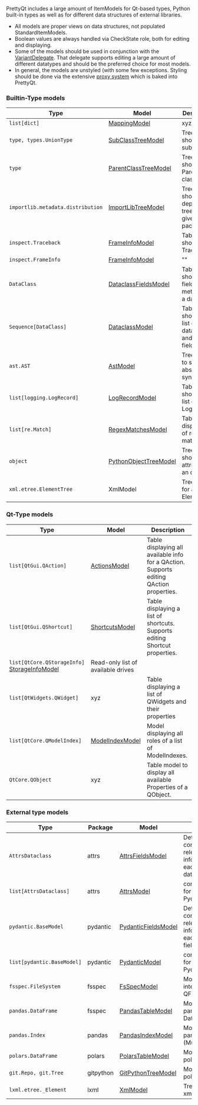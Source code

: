 PrettyQt includes a large amount of ItemModels for Qt-based types, Python built-in types as well as for different data structures of external libraries.

* All models are proper views on data structures, not populated StandardItemModels.
* Boolean values are always handled via CheckState role, both for editing and displaying.
* Some of the models should be used in conjunction with the [VariantDelegate](variantdelegate.md). That delegate supports editing a large amount of different datatypes and should be the
preferred choice for most models.
* In general, the models are unstyled (with some few exceptions. Styling should be done via the extensive [proxy system](proxies.md) which is baked into PrettyQt.

### Builtin-Type models


| Type | Model | Description |
|------|-------|-------------|
| `list[dict]` | [MappingModel](mappingmodel.md) | xyz
| `type, types.UnionType`  | [SubClassTreeModel](subclasstreemodel.md) | Tree showing all subclasses
| `type` | [ParentClassTreeModel](parentclasstreemodel.md) | Tree showing all Parent classes
| `importlib.metadata.distribution`| [ImportLibTreeModel](importlibtreemodel.md) | Tree model showing a dependency tree of given package
| `inspect.Traceback` | [FrameInfoModel](frameinfomodel.md) | Table model showing Traceback
| `inspect.FrameInfo` | [FrameInfoModel](frameinfomodel.md) | ""
| `DataClass` | [DataclassFieldsModel](dataclassfieldsmodel.md) | Table showing all fields + metadata of a dataclass
| `Sequence[DataClass]` | [DataclassModel](dataclassmodel.md) | Table showing a list of dataclasses and their field values
| `ast.AST` | [AstModel](astmodel.md) | Tree model to show an abstract syntax tree
| `list[logging.LogRecord]` | [LogRecordModel](logrecordmodel.md) | Table showing a list of LogRecords
| `list[re.Match]` | [RegexMatchesModel](regexmatchesmodel.md) | Table do display list of regex matches
| `object`| [PythonObjectTreeModel](pythonobjecttreemodel.md) | Tree model showing all attributes of an object.
| `xml.etree.ElementTree` | XmlModel | Tree view for an xml ElementTree

### Qt-Type models

| Type | Model | Description |
|------|-------|-------------|
| `list[QtGui.QAction]` | [ActionsModel](actionsmodel.md)| Table displaying all available info for a QAction. Supports editing QAction properties.
| `list[QtGui.QShortcut]` | [ShortcutsModel](shortcutsmodel.md) | Table displaying a list of shortcuts. Supports editing Shortcut properties.
| `list[QtCore.QStorageInfo]` [StorageInfoModel](storageinfomodel.md) | Read-only list of available drives
| `list[QtWidgets.QWidget]` | xyz | Table displaying a list of QWidgets and their properties
| `list[QtCore.QModelIndex]` | [ModelIndexModel](modelindexmodel.md) | Model displaying all roles of a list of ModelIndexes.
| `QtCore.QObject` | xyz | Table model to display all available Properties of a QObject.

### External type models

| Type | Package | Model | Description |
|------|---------|-------|-------------|
| `AttrsDataclass` | attrs | [AttrsFieldsModel](attrsfieldsmodel.md) | Detail table containing all relevant information for each Attrs dataclass.
| `list[AttrsDataclass]`| attrs | [AttrsModel](attrsmodel.md) | comparison view for a list of Pydantic models.
|`pydantic.BaseModel`| pydantic | [PydanticFieldsModel](pydanticfieldsmodel.md) | Detail table containing all relevant information for each BaseModel field.
| `list[pydantic.BaseModel]` | pydantic | [PydanticModel](pydanticmodel.md) | comparison view for a list of Pydantic models.
| `fsspec.FileSystem` | fsspec | [FsSpecModel](fsspecmodel.md) | Model with same interface as QFileSystemModel
| `pandas.DataFrame` | fsspec | [PandasTableModel](pandastablemodel.md) | Model to show a pandas DataFrame
| `pandas.Index` | pandas | [PandasIndexModel](pandasindexmodel.md) | Model to show a pandas (Multi)Index
| `polars.DataFrame` | polars | [PolarsTableModel](polarstablemodel.md) | Model to display a polars DataFrame
| `git.Repo, git.Tree`| gitpython | [GitPythonTreeModel](gitpythontreemodel.md) | Model to display a polars DataFrame
| `lxml.etree._Element` | lxml | [XmlModel](xmlmodel.md) | Tree view for an xml ElementTree


